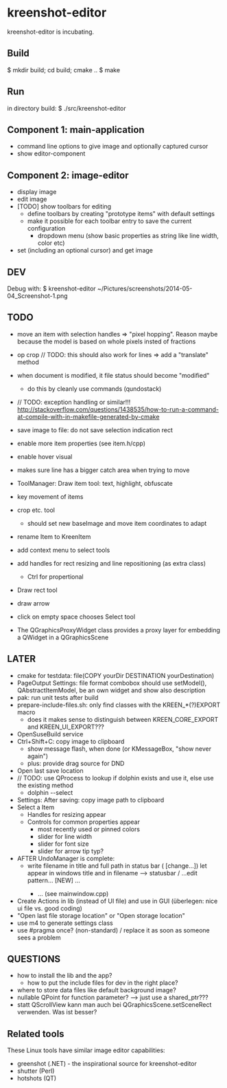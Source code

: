 kreenshot-editor
================

kreenshot-editor is incubating.

Build
-----
$ mkdir build; cd build; cmake ..
$ make

Run
---
in directory build:
$ ./src/kreenshot-editor

Component 1: main-application
-----------------------------
- command line options to give image and optionally captured cursor
- show editor-component

Component 2: image-editor
-------------------------
- display image
- edit image
- [TODO] show toolbars for editing
    - define toolbars by creating "prototype items" with default settings
    - make it possible for each toolbar entry to save the current configuration
        - dropdown menu (show basic properties as string like line width, color etc)
- set (including an optional cursor) and get image

DEV
---
Debug with: $ kreenshot-editor ~/Pictures/screenshots/2014-05-04_Screenshot-1.png

TODO
----
- move an item with selection handles => "pixel hopping". Reason maybe because the model is based on whole pixels insted of fractions
- op crop
    // TODO: this should also work for lines => add a "translate" method
- when document is modified, it file status should become "modified"
    - do this by cleanly use commands (qundostack)
- // TODO: exception handling or similar!!!
    http://stackoverflow.com/questions/1438535/how-to-run-a-command-at-compile-with-in-makefile-generated-by-cmake
- save image to file: do not save selection indication rect
- enable more item properties (see item.h/cpp)
- enable hover visual
- makes sure line has a bigger catch area when trying to move
- ToolManager: Draw item tool: text, highlight, obfuscate
- key movement of items

- crop etc. tool
    - should set new baseImage and move item coordinates to adapt
- rename Item to KreenItem
- add context menu to select tools
- add handles for rect resizing and line repositioning (as extra class)
    - Ctrl for propertional
- Draw rect tool
- draw arrow
- click on empty space chooses Select tool
- The QGraphicsProxyWidget class provides a proxy layer for embedding a QWidget in a QGraphicsScene

LATER
-----
- cmake for testdata: file(COPY yourDir DESTINATION yourDestination)
- PageOutput Settings: file format combobox should use setModel(), QAbstractItemModel,
    be an own widget and show also description
- pak: run unit tests after build
- prepare-include-files.sh: only find classes with the KREEN_*(?)EXPORT macro
    - does it makes sense to distinguish between KREEN_CORE_EXPORT and KREEN_UI_EXPORT???
- OpenSuseBuild service
- Ctrl+Shift+C: copy image to clipboard
    - show message flash, when done (or KMessageBox, "show never again")
    - plus: provide drag source for DND
- Open last save location
- // TODO: use QProcess to lookup if dolphin exists and use it, else use the existing method
    - dolphin --select
- Settings: After saving: copy image path to clipboard
- Select a Item
  - Handles for resizing appear
  - Controls for common properties appear
     - most recently used or pinned colors
     - slider for line width
     - slider for font size
     - slider for arrow tip typ?
- AFTER UndoManager is complete:
    - write filename in title and full path in status bar (<path> [change...])
        let appear in windows title and in filename --> statusbar / ...edit pattern...
        [NEW] ...
        *  ... (see mainwindow.cpp)
- Create Actions in lib (instead of UI file) and use in GUI (überlegen: nice ui file vs. good coding)
- "Open last file storage location" or "Open storage location"
- use m4 to generate settings class
- use #pragma once? (non-standard) / replace it as soon as someone sees a problem

QUESTIONS
---------
- how to install the lib and the app?
    - how to put the include files for dev in the right place?
- where to store data files like default background image?
- nullable QPoint for function parameter? --> just use a shared_ptr???
- statt QScrollView kann man auch bei QGraphicsScene.setSceneRect verwenden. Was ist besser?

Related tools
-------------
These Linux tools have similar image editor capabilities:
- greenshot (.NET) - the inspirational source for kreenshot-editor
- shutter (Perl)
- hotshots (QT)
